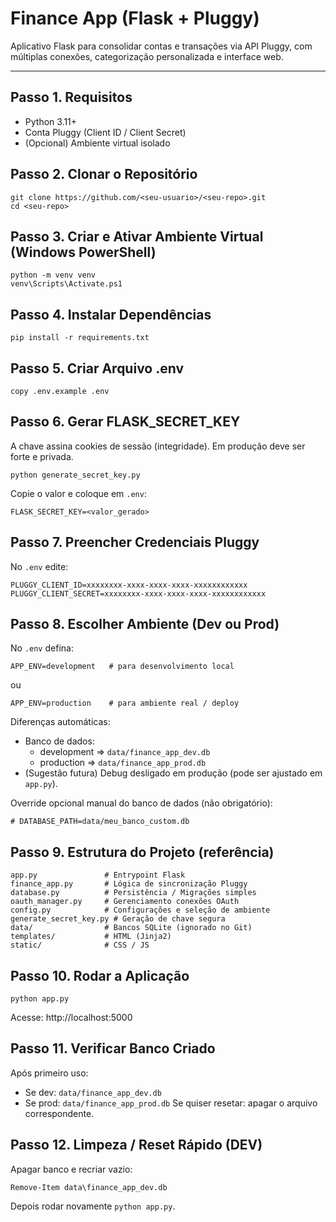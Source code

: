 # Finance App (Flask + Pluggy)

Aplicativo Flask para consolidar contas e transações via API Pluggy, com múltiplas conexões, categorização personalizada e interface web.

---
## Passo 1. Requisitos
- Python 3.11+
- Conta Pluggy (Client ID / Client Secret)
- (Opcional) Ambiente virtual isolado

## Passo 2. Clonar o Repositório
```
git clone https://github.com/<seu-usuario>/<seu-repo>.git
cd <seu-repo>
```

## Passo 3. Criar e Ativar Ambiente Virtual (Windows PowerShell)
```
python -m venv venv
venv\Scripts\Activate.ps1
```

## Passo 4. Instalar Dependências
```
pip install -r requirements.txt
```

## Passo 5. Criar Arquivo .env
```
copy .env.example .env
```

## Passo 6. Gerar FLASK_SECRET_KEY
A chave assina cookies de sessão (integridade). Em produção deve ser forte e privada.

```
python generate_secret_key.py
```
Copie o valor e coloque em `.env`:
```
FLASK_SECRET_KEY=<valor_gerado>
```

## Passo 7. Preencher Credenciais Pluggy
No `.env` edite:
```
PLUGGY_CLIENT_ID=xxxxxxxx-xxxx-xxxx-xxxx-xxxxxxxxxxxx
PLUGGY_CLIENT_SECRET=xxxxxxxx-xxxx-xxxx-xxxx-xxxxxxxxxxxx
```

## Passo 8. Escolher Ambiente (Dev ou Prod)
No `.env` defina:
```
APP_ENV=development   # para desenvolvimento local
```
ou
```
APP_ENV=production    # para ambiente real / deploy
```
Diferenças automáticas:
- Banco de dados: 
	- development => `data/finance_app_dev.db`
	- production  => `data/finance_app_prod.db`
- (Sugestão futura) Debug desligado em produção (pode ser ajustado em `app.py`).

Override opcional manual do banco de dados (não obrigatório):
```
# DATABASE_PATH=data/meu_banco_custom.db
```

## Passo 9. Estrutura do Projeto (referência)
```
app.py               # Entrypoint Flask
finance_app.py       # Lógica de sincronização Pluggy
database.py          # Persistência / Migrações simples
oauth_manager.py     # Gerenciamento conexões OAuth
config.py            # Configurações e seleção de ambiente
generate_secret_key.py # Geração de chave segura
data/                # Bancos SQLite (ignorado no Git)
templates/           # HTML (Jinja2)
static/              # CSS / JS
```

## Passo 10. Rodar a Aplicação
```
python app.py
```
Acesse: http://localhost:5000

## Passo 11. Verificar Banco Criado
Após primeiro uso:
- Se dev: `data/finance_app_dev.db`
- Se prod: `data/finance_app_prod.db`
Se quiser resetar: apagar o arquivo correspondente.

## Passo 12. Limpeza / Reset Rápido (DEV)
Apagar banco e recriar vazio:
```
Remove-Item data\finance_app_dev.db
```
Depois rodar novamente `python app.py`.
